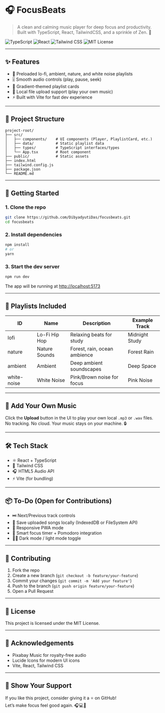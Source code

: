 # 🎧 FocusBeats

> A clean and calming music player for deep focus and productivity.  
> Built with TypeScript, React, TailwindCSS, and a sprinkle of Zen. 🌿

![TypeScript](https://img.shields.io/badge/Code-TypeScript-blue?logo=typescript)
![React](https://img.shields.io/badge/React-18.x-61DAFB?logo=react)
![Tailwind CSS](https://img.shields.io/badge/TailwindCSS-3.x-38B2AC?logo=tailwindcss)
![MIT License](https://img.shields.io/github/license/your-username/focusbeats)

---

## ✨ Features

- 🎵 Preloaded lo-fi, ambient, nature, and white noise playlists
- 🎚️ Smooth audio controls (play, pause, seek)
- 🌈 Gradient-themed playlist cards
- 📂 Local file upload support (play your own music)
- ⚡ Built with Vite for fast dev experience

---

## 📂 Project Structure

```
project-root/
├── src/
│   ├── components/    # UI components (Player, PlaylistCard, etc.)
│   ├── data/          # Static playlist data
│   ├── types/         # TypeScript interfaces/types
│   └── App.tsx        # Root component
├── public/            # Static assets
├── index.html
├── tailwind.config.js
├── package.json
└── README.md
```

---

## 🚀 Getting Started

### 1. Clone the repo

```bash
git clone https://github.com/DibyadyutiDas/focusbeats.git
cd focusbeats
```

### 2. Install dependencies

```bash
npm install
# or
yarn
```

### 3. Start the dev server

```bash
npm run dev
```

The app will be running at [http://localhost:5173](http://localhost:5173)

---

## 🧘 Playlists Included

| ID          | Name           | Description                    | Example Track    |
|-------------|----------------|--------------------------------|------------------|
| lofi        | Lo-Fi Hip Hop  | Relaxing beats for study       | Midnight Study   |
| nature      | Nature Sounds  | Forest, rain, ocean ambience   | Forest Rain      |
| ambient     | Ambient        | Deep ambient soundscapes       | Deep Space       |
| white-noise | White Noise    | Pink/Brown noise for focus     | Pink Noise       |

---

## 📁 Add Your Own Music

Click the **Upload** button in the UI to play your own local `.mp3` or `.wav` files.  
No tracking. No cloud. Your music stays on your machine. 🔒

---

## 🛠 Tech Stack

- ⚛️ React + TypeScript
- 💨 Tailwind CSS
- 🎧 HTML5 Audio API
- ⚡ Vite (for bundling)

---

## 📦 To-Do (Open for Contributions)

- ⏭️ Next/Previous track controls
- 💾 Save uploaded songs locally (IndexedDB or FileSystem API)
- 📱 Responsive PWA mode
- 🧠 Smart focus timer + Pomodoro integration
- 🐱‍👤 Dark mode / light mode toggle

---

## 🤝 Contributing

1. Fork the repo
2. Create a new branch (`git checkout -b feature/your-feature`)
3. Commit your changes (`git commit -m 'Add your feature'`)
4. Push to the branch (`git push origin feature/your-feature`)
5. Open a Pull Request

---

## 📜 License

This project is licensed under the MIT License.

---

## 🙌 Acknowledgements

- Pixabay Music for royalty-free audio
- Lucide Icons for modern UI icons
- Vite, React, Tailwind CSS

---

## 🌟 Show Your Support

If you like this project, consider giving it a ⭐️ on GitHub!  
Let’s make focus feel good again. 🎧💻🌿